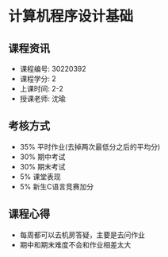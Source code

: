 # 计算机程序设计基础

## 课程资讯
- 课程编号: 30220392
- 课程学分: 2 
- 上课时间: 2-2
- 授课老师: 沈瑜
  
## 考核方式
- 35% 平时作业(去掉两次最低分之后的平均分)
- 30% 期中考试
- 30% 期末考试
- 5% 课堂表现
- 5% 新生C语言竞赛加分

## 课程心得
- 每周都可以去机房答疑，主要是去问作业
- 期中和期末难度不会和作业相差太大
